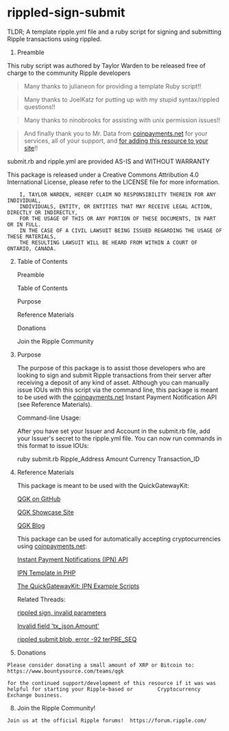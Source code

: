 # rippled-sign-submit

TLDR; A template ripple.yml file and a ruby script for signing and submitting Ripple transactions using rippled.

  1.  Preamble
  
   This ruby script was authored by Taylor Warden to be released free of charge to the community Ripple developers


   >Many thanks to julianeon for providing a template Ruby script!!
   
   >Many thanks to JoelKatz for putting up with my stupid syntax/rippled questions!!
   
   >Many thanks to ninobrooks for assisting with unix permission issues!!

   >And finally thank you to Mr. Data from  [coinpayments.net](https://www.coinpayments.net/index.php?ref=ee25108a996abb3fdf7b07dfa429c2f9]coinpayments.net) for your services, all of your support, and [for adding this resource to your site](https://www.coinpayments.net/merchant-tools-ipn)!!

   submit.rb and ripple.yml are provided AS-IS and WITHOUT WARRANTY

   This package is released under a Creative Commons Attribution 4.0 International License, please refer to the LICENSE file for more information.

        I, TAYLOR WARDEN, HEREBY CLAIM NO RESPONSIBILITY THEREIN FOR ANY INDIVIDUAL, 
        INDIVIDUALS, ENTITY, OR ENTITIES THAT MAY RECEIVE LEGAL ACTION, DIRECTLY OR INDIRECTLY,
        FOR THE USAGE OF THIS OR ANY PORTION OF THESE DOCUMENTS, IN PART OR IN FULL.  
        IN THE CASE OF A CIVIL LAWSUIT BEING ISSUED REGARDING THE USAGE OF THESE MATERIALS,
        THE RESULTING LAWSUIT WILL BE HEARD FROM WITHIN A COURT OF ONTARIO, CANADA.
        
  2. Table of Contents
  
     Preamble

     Table of Contents

     Purpose

     Reference Materials

     Donations

     Join the Ripple Community

  3. Purpose
  
     The purpose of this package is to assist those developers who are looking to sign and submit Ripple transactions
     from their server after receiving a deposit of any kind of asset.  Although you can manually issue IOUs with this      script via the command line, this package is meant to be used with the 
     [coinpayments.net](https://www.coinpayments.net/index.php?ref=ee25108a996abb3fdf7b07dfa429c2f9) Instant Payment Notification API (see Reference Materials).  

     Command-line Usage:
     
       After you have set your Issuer and Account in the submit.rb file, add your Issuer's secret to the ripple.yml          file.  You can now run commands in this format to issue IOUs:
       
       ruby submit.rb Ripple_Address Amount Currency Transaction_ID
       
  4.  Reference Materials

      This package is meant to be used with the QuickGatewayKit:
      
      [QGK on GitHub](https://github.com/whotooktwarden/QuickGatewayKit)
      
      [QGK Showcase Site](http://quickgatewaykit.org/)
      
      [QGK Blog](http://quickgatewaykit.org/blog/)
      
    
      This package can be used for automatically accepting cryptocurrencies using [coinpayments.net](https://www.coinpayments.net/index.php?ref=ee25108a996abb3fdf7b07dfa429c2f9):
      
      [Instant Payment Notifications (IPN) API](https://www.coinpayments.net/merchant-tools-ipn)
      
      [IPN Template in PHP](https://www.coinpayments.net/downloads/cpipn.phps)
      
      [The QuickGatewayKit: IPN Example Scripts](https://github.com/whotooktwarden/QuickGatewayKit)

      Related Threads:
      
      [rippled sign, invalid parameters](https://forum.ripple.com/viewtopic.php?f=2&t=15599)
      
      [Invalid field 'tx_json.Amount'](https://forum.ripple.com/viewtopic.php?f=2&t=15600)
      
      [rippled submit blob, error -92 terPRE_SEQ](https://forum.ripple.com/viewtopic.php?f=2&t=15632)

  7.  Donations
        
    Please consider donating a small amount of XRP or Bitcoin to:
    https://www.bountysource.com/teams/qgk
        
    for the continued support/development of this resource if it was was helpful for starting your Ripple-based or        Cryptocurrency Exchange business.
       
  8.  Join the Ripple Community!
       
    Join us at the official Ripple forums!  https://forum.ripple.com/
